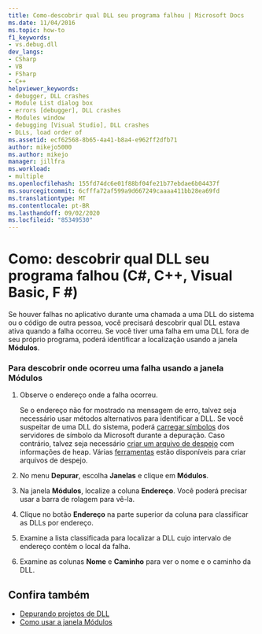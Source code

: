 ```yaml
---
title: Como-descobrir qual DLL seu programa falhou | Microsoft Docs
ms.date: 11/04/2016
ms.topic: how-to
f1_keywords:
- vs.debug.dll
dev_langs:
- CSharp
- VB
- FSharp
- C++
helpviewer_keywords:
- debugger, DLL crashes
- Module List dialog box
- errors [debugger], DLL crashes
- Modules window
- debugging [Visual Studio], DLL crashes
- DLLs, load order of
ms.assetid: ecf62568-8b65-4a41-b8a4-e962ff2dfb71
author: mikejo5000
ms.author: mikejo
manager: jillfra
ms.workload:
- multiple
ms.openlocfilehash: 155fd74dc6e01f88bf04fe21b77ebdae6b04437f
ms.sourcegitcommit: 6cfffa72af599a9d667249caaaa411bb28ea69fd
ms.translationtype: MT
ms.contentlocale: pt-BR
ms.lasthandoff: 09/02/2020
ms.locfileid: "85349530"
---
```

# <a name="how-to-find-which-dll-your-program-crashed-in-c-c-visual-basic-f"></a>Como: descobrir qual DLL seu programa falhou (C#, C++, Visual Basic, F #)

 Se houver falhas no aplicativo durante uma chamada a uma DLL do sistema ou o código de outra pessoa, você precisará descobrir qual DLL estava ativa quando a falha ocorreu. Se você tiver uma falha em uma DLL fora de seu próprio programa, poderá identificar a localização usando a janela **Módulos**.

### <a name="to-find-where-a-crash-occurred-using-the-modules-window"></a>Para descobrir onde ocorreu uma falha usando a janela Módulos

1. Observe o endereço onde a falha ocorreu.

    Se o endereço não for mostrado na mensagem de erro, talvez seja necessário usar métodos alternativos para identificar a DLL. Se você suspeitar de uma DLL do sistema, poderá [carregar símbolos](../debugger/specify-symbol-dot-pdb-and-source-files-in-the-visual-studio-debugger.md) dos servidores de símbolo da Microsoft durante a depuração. Caso contrário, talvez seja necessário [criar um arquivo de despejo](../debugger/using-dump-files.md) com informações de heap. Várias [ferramentas](https://blogs.msdn.microsoft.com/andrehal/2009/12/31/what-is-a-dump-and-how-do-i-create-one/) estão disponíveis para criar arquivos de despejo.

2. No menu **Depurar**, escolha **Janelas** e clique em **Módulos**.

3. Na janela **Módulos**, localize a coluna **Endereço**. Você poderá precisar usar a barra de rolagem para vê-la.

4. Clique no botão **Endereço** na parte superior da coluna para classificar as DLLs por endereço.

5. Examine a lista classificada para localizar a DLL cujo intervalo de endereço contém o local da falha.

6. Examine as colunas **Nome** e **Caminho** para ver o nome e o caminho da DLL.

## <a name="see-also"></a>Confira também
- [Depurando projetos de DLL](../debugger/debugging-dll-projects.md)
- [Como usar a janela Módulos](../debugger/how-to-use-the-modules-window.md)